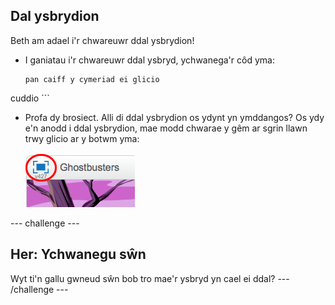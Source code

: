 ## Dal ysbrydion

Beth am adael i'r chwareuwr ddal ysbrydion!

+ I ganiatau i'r chwareuwr ddal ysbryd, ychwanega'r côd yma:

	```blocks
	pan caiff y cymeriad ei glicio
cuddio
	```

+ Profa dy brosiect. Alli di ddal ysbrydion os ydynt yn ymddangos? Os ydy e'n anodd i ddal ysbrydion, mae modd chwarae y gêm ar sgrin llawn trwy glicio ar y botwm yma:

	![screenshot](images/ghost-fullscreen.png)


--- challenge ---
## Her: Ychwanegu sŵn
Wyt ti'n gallu gwneud sŵn bob tro mae'r ysbryd yn cael ei ddal?
--- /challenge ---
